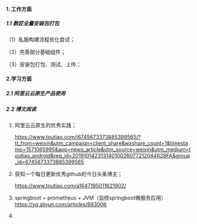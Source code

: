 #### 1. 工作方面

##### 1.1 数匠全量安装包打包

（1）私服构建流程优化尝试；

（2）完善部分基础组件；

（3）安装包打包、测试、上传；

#### 2.学习方面

##### 2.1 阿里云云原生产品使用



##### 2.2 博文阅读

1. 阿里云云原生的优秀实践；

   https://www.toutiao.com/i6745673373885399565/?tt_from=weixin&utm_campaign=client_share&wxshare_count=1&timestamp=1571065995&app=news_article&utm_source=weixin&utm_medium=toutiao_android&req_id=20191014231314010026077212044628FA&group_id=6745673373885399565

2. 获知一个每日更新优秀github的今日头条博主；

   https://www.toutiao.com/a1647195011621902/

3. springboot + prometheus + JVM（监控springboot微服务应用）
   https://yq.aliyun.com/articles/693006

4. 